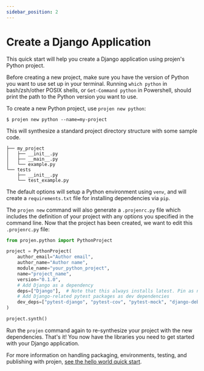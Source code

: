 ```yaml
---
sidebar_position: 2
---
```


# Create a Django Application

This quick start will help you create a Django application using projen's Python project.

Before creating a new project, make sure you have the version of Python you want
to use set up in your terminal. Running `which python` in bash/zsh/other POSIX shells, or
`Get-Command python` in Powershell, should print the path to the Python version you
want to use.

To create a new Python project, use `projen new python`:

```shell
$ projen new python --name=my-project
```

This will synthesize a standard project directory structure with some sample
code.

```shell
├── my_project
│   ├── __init__.py
│   ├── __main__.py
│   └── example.py
└── tests
    ├── __init__.py
    └── test_example.py
```

The default options will setup a Python environment using `venv`, and will
create a `requirements.txt` file for installing dependencies via `pip`.

The `projen new` command will also generate a `.projenrc.py` file which includes
the definition of your project with any options you specified in the command
line. Now that the project has been created, we want to edit this `.projenrc.py` file:

```python
from projen.python import PythonProject

project = PythonProject(
    author_email="Author email",
    author_name="Author name",
    module_name="your_python_project",
    name="project_name",
    version="0.1.0",
    # Add Django as a dependency
    deps=["Django"],  # Note that this always installs latest. Pin as needed with @<version>.
    # Add Django-related pytest packages as dev dependencies
    dev_deps=["pytest-django", "pytest-cov", "pytest-mock", "django-debug-toolbar", "django-queryinspect"],
)

project.synth()
```

Run the `projen` command again to re-synthesize your project with the new dependencies. That's it! You now have the libraries you need to get started with your Django application.

For more information on handling packaging, environments, testing, and publishing with projen, [see the hello world quick start](/docs/quick-starts/python/hello-world).
